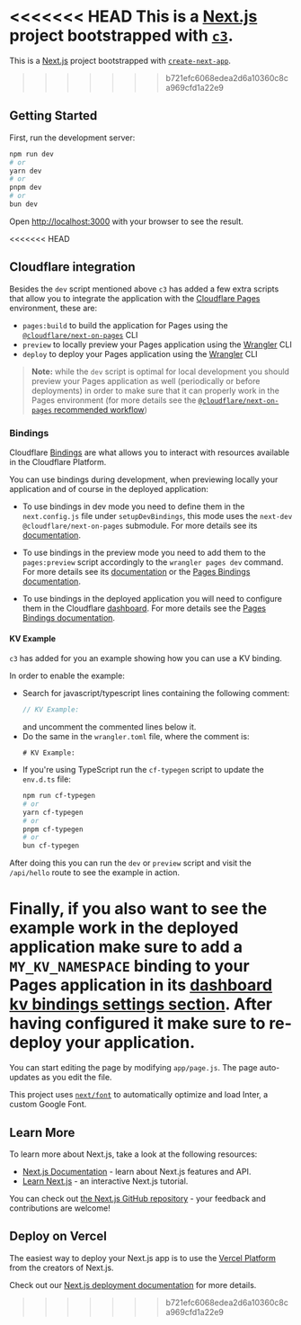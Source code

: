 <<<<<<< HEAD
This is a [Next.js](https://nextjs.org/) project bootstrapped with [`c3`](https://developers.cloudflare.com/pages/get-started/c3).
=======
This is a [Next.js](https://nextjs.org/) project bootstrapped with [`create-next-app`](https://github.com/vercel/next.js/tree/canary/packages/create-next-app).
>>>>>>> b721efc6068edea2d6a10360c8ca969cfd1a22e9

## Getting Started

First, run the development server:

```bash
npm run dev
# or
yarn dev
# or
pnpm dev
# or
bun dev
```

Open [http://localhost:3000](http://localhost:3000) with your browser to see the result.

<<<<<<< HEAD
## Cloudflare integration

Besides the `dev` script mentioned above `c3` has added a few extra scripts that allow you to integrate the application with the [Cloudflare Pages](https://pages.cloudflare.com/) environment, these are:
  - `pages:build` to build the application for Pages using the [`@cloudflare/next-on-pages`](https://github.com/cloudflare/next-on-pages) CLI
  - `preview` to locally preview your Pages application using the [Wrangler](https://developers.cloudflare.com/workers/wrangler/) CLI
  - `deploy` to deploy your Pages application using the [Wrangler](https://developers.cloudflare.com/workers/wrangler/) CLI

> __Note:__ while the `dev` script is optimal for local development you should preview your Pages application as well (periodically or before deployments) in order to make sure that it can properly work in the Pages environment (for more details see the [`@cloudflare/next-on-pages` recommended workflow](https://github.com/cloudflare/next-on-pages/blob/main/internal-packages/next-dev/README.md#recommended-development-workflow))

### Bindings

Cloudflare [Bindings](https://developers.cloudflare.com/pages/functions/bindings/) are what allows you to interact with resources available in the Cloudflare Platform.

You can use bindings during development, when previewing locally your application and of course in the deployed application:

- To use bindings in dev mode you need to define them in the `next.config.js` file under `setupDevBindings`, this mode uses the `next-dev` `@cloudflare/next-on-pages` submodule. For more details see its [documentation](https://github.com/cloudflare/next-on-pages/blob/05b6256/internal-packages/next-dev/README.md).

- To use bindings in the preview mode you need to add them to the `pages:preview` script accordingly to the `wrangler pages dev` command. For more details see its [documentation](https://developers.cloudflare.com/workers/wrangler/commands/#dev-1) or the [Pages Bindings documentation](https://developers.cloudflare.com/pages/functions/bindings/).

- To use bindings in the deployed application you will need to configure them in the Cloudflare [dashboard](https://dash.cloudflare.com/). For more details see the  [Pages Bindings documentation](https://developers.cloudflare.com/pages/functions/bindings/).

#### KV Example

`c3` has added for you an example showing how you can use a KV binding.

In order to enable the example:
- Search for javascript/typescript lines containing the following comment:
  ```ts
  // KV Example:
  ```
  and uncomment the commented lines below it.
- Do the same in the `wrangler.toml` file, where
  the comment is:
  ```
  # KV Example:
  ```
- If you're using TypeScript run the `cf-typegen` script to update the `env.d.ts` file:
  ```bash
  npm run cf-typegen
  # or
  yarn cf-typegen
  # or
  pnpm cf-typegen
  # or
  bun cf-typegen
  ```

After doing this you can run the `dev` or `preview` script and visit the `/api/hello` route to see the example in action.

Finally, if you also want to see the example work in the deployed application make sure to add a `MY_KV_NAMESPACE` binding to your Pages application in its [dashboard kv bindings settings section](https://dash.cloudflare.com/?to=/:account/pages/view/:pages-project/settings/functions#kv_namespace_bindings_section). After having configured it make sure to re-deploy your application.
=======
You can start editing the page by modifying `app/page.js`. The page auto-updates as you edit the file.

This project uses [`next/font`](https://nextjs.org/docs/basic-features/font-optimization) to automatically optimize and load Inter, a custom Google Font.

## Learn More

To learn more about Next.js, take a look at the following resources:

- [Next.js Documentation](https://nextjs.org/docs) - learn about Next.js features and API.
- [Learn Next.js](https://nextjs.org/learn) - an interactive Next.js tutorial.

You can check out [the Next.js GitHub repository](https://github.com/vercel/next.js/) - your feedback and contributions are welcome!

## Deploy on Vercel

The easiest way to deploy your Next.js app is to use the [Vercel Platform](https://vercel.com/new?utm_medium=default-template&filter=next.js&utm_source=create-next-app&utm_campaign=create-next-app-readme) from the creators of Next.js.

Check out our [Next.js deployment documentation](https://nextjs.org/docs/deployment) for more details.
>>>>>>> b721efc6068edea2d6a10360c8ca969cfd1a22e9
